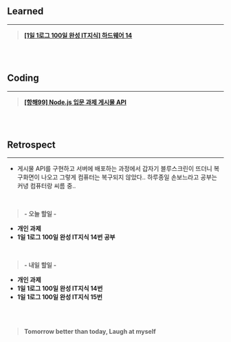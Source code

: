 ## Learned

---

> **[[1일 1로그 100일 완성 IT지식] 하드웨어 14](https://velog.io/@lilclown/book8)**

<br><br>

## Coding

---

> **[[항해99] Node.js 입문 과제 게시물 API](https://github.com/lilclown97/TIL/tree/main/%ED%95%AD%ED%95%B499/W3-SPA_POST-nologin)**

<br><br>

## Retrospect

---

- 게시물 API를 구현하고 서버에 배포하는 과정에서 갑자기 블루스크린이 뜨더니 복구화면이 나오고 그렇게 컴퓨터는 복구되지 않았다.. 하루종일 손보느라고 공부는 커녕 컴퓨터랑 씨름 중..

<br>

> **- 오늘 할일 -**

- **개인 과제**
- **1일 1로그 100일 완성 IT지식 14번 공부**

<br>

> **- 내일 할일 -**

- **개인 과제**
- **1일 1로그 100일 완성 IT지식 14번**
- **1일 1로그 100일 완성 IT지식 15번**

<br><br>

> **Tomorrow better than today, Laugh at myself**
